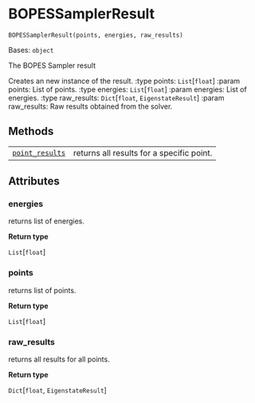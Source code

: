 # BOPESSamplerResult

`BOPESSamplerResult(points, energies, raw_results)`

Bases: `object`

The BOPES Sampler result

Creates an new instance of the result. :type points: `List`\[`float`] :param points: List of points. :type energies: `List`\[`float`] :param energies: List of energies. :type raw\_results: `Dict`\[`float`, `EigenstateResult`] :param raw\_results: Raw results obtained from the solver.

## Methods

|                                                                                                                                                                                                    |                                           |
| -------------------------------------------------------------------------------------------------------------------------------------------------------------------------------------------------- | ----------------------------------------- |
| [`point_results`](qiskit.chemistry.results.BOPESSamplerResult.point_results#qiskit.chemistry.results.BOPESSamplerResult.point_results "qiskit.chemistry.results.BOPESSamplerResult.point_results") | returns all results for a specific point. |

## Attributes

### energies

returns list of energies.

**Return type**

`List`\[`float`]

### points

returns list of points.

**Return type**

`List`\[`float`]

### raw\_results

returns all results for all points.

**Return type**

`Dict`\[`float`, `EigenstateResult`]
